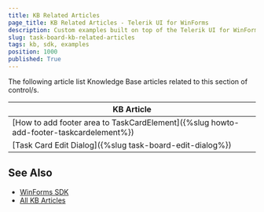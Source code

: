 ```yaml
---
title: KB Related Articles
page_title: KB Related Articles - Telerik UI for WinForms
description: Custom examples built on top of the Telerik UI for WinForms control.
slug: task-board-kb-related-articles
tags: kb, sdk, examples
position: 1000
published: True
---
```

The following article list Knowledge Base articles related to this section of control/s.
<!--KB Articles Table-->

|KB Article|
|----|
|[How to add footer area to TaskCardElement]({%slug howto-add-footer-taskcardelement%})|
|[Task Card Edit Dialog]({%slug task-board-edit-dialog%})|

## See Also

* [WinForms SDK](https://github.com/telerik/winforms-sdk)
* [All KB Articles](https://docs.telerik.com/devtools/winforms/knowledge-base)
